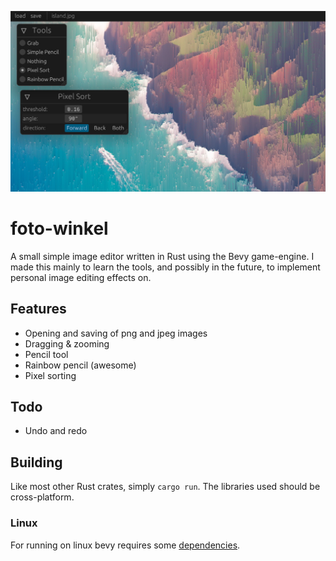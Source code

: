 ![preview image](./preview.jpg)
# foto-winkel
A small simple image editor written in Rust using the Bevy game-engine. I made this mainly to learn the tools, and possibly in the future, to implement personal image editing effects on.

## Features
* Opening and saving of png and jpeg images
* Dragging & zooming
* Pencil tool
* Rainbow pencil (awesome)
* Pixel sorting

## Todo
* Undo and redo

## Building
Like most other Rust crates, simply `cargo run`. The libraries used should be cross-platform.
### Linux
For running on linux bevy requires some [dependencies](https://github.com/bevyengine/bevy/blob/main/docs/linux_dependencies.md).  
